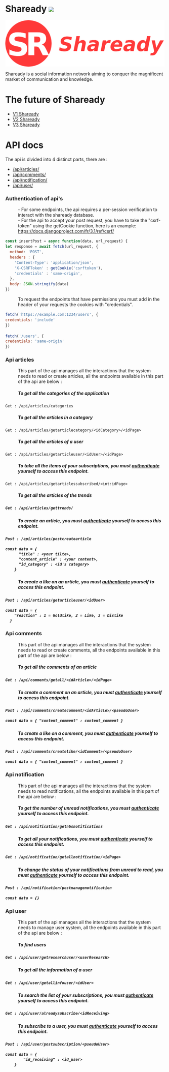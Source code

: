 # Shaready <img src="https://travis-ci.com/hugoduchene/Shaready.svg?branch=master">
<img align="center" src="https://github.com/hugoduchene/Shaready/blob/dev/static/assets/img/logo_nav.svg"/>

Shaready is a social information network aiming to conquer the magnificent market of communication and knowledge.

<h1 id="future"> The future of Shaready</h1>

<ul>
  <li><a href="https://github.com/hugoduchene/Shaready/projects/2">V1 Shaready</a></li>
  <li><a href="https://github.com/hugoduchene/Shaready/projects/3">V2 Shaready</a></li>
  <li><a href="https://github.com/hugoduchene/Shaready/projects/4">V3 Shaready</a></li>
</ul>

# API docs

The api is divided into 4 distinct parts, there are :

<ul>
  <li><a href="#articles_api">/api/articles/</a></li>
  <li><a href="#comments_api">/api/comments/</a></li>
  <li><a href="#notification_api">/api/notification/</a></li>
  <li><a href="#user_api">/api/user/</a></li>
</ul>

<dl>
  <dt><h3 id="auth_api">Authentication of api's</h3></dt>
  <dd>- For some endpoints, the api requires a per-session verification to interact with the shaready database.</dd>
  <dd>- For the api to accept your post request, you have to take the "csrf-token" using the getCookie function, here is an example: <a href="https://docs.djangoproject.com/fr/3.1/ref/csrf/">https://docs.djangoproject.com/fr/3.1/ref/csrf/</a></dd>

  ```js
  const insertPost = async function(data, url_request) {
  let response = await fetch(url_request, {
    method: 'POST',
    headers : {
      'Content-Type': 'application/json',
      'X-CSRFToken' : getCookie('csrftoken'),
      'credentials' : 'same-origin',
    },
    body: JSON.stringify(data)
  })
  ```
  <dd>To request the endpoints that have permissions you must add in the header of your requests the cookies with "credentials".</dd>
  
  ```js
  fetch('https://example.com:1234/users', {
  credentials: 'include'
  })

  fetch('/users', {
  credentials: 'same-origin'
  })
  ```
  
</dl>

<dl>
  <dt><h3 id="articles_api">Api articles</h3></dt>
  <dd>This part of the api manages all the interactions that the system needs to read or create articles, all the endpoints available in this part of the api are below :</dd>
  
  <h5><dd>To get all the categories of the application</dd></h5>

```
Get : /api/articles/categories
```

  <h5><dd>To get all the articles in a category</dd></h5>
  
```
Get : /api/articles/getarticlecategory/<idCategory>/<idPage>
```

  <h5><dd>To get all the articles of a user</dd></h5>

```
Get : /api/articles/getarticleuser/<idUser>/<idPage>
```

  <h5><dd>To take all the items of your subscriptions, you must <a href="#auth_api">authenticate</a> yourself to access this endpoint.</dd></h5>
  
```
Get : /api/articles/getarticlessubscribed/<int:idPage>
````

  <h5><dd>To get all the articles of the trends</dd><h5>
  
```
Get : /api/articles/gettrends/
```

  <h5><dd>To create an article, you must <a href="#auth_api">authenticate</a> yourself to access this endpoint.</dd><h5>
  
```
Post : /api/articles/postcreatearticle

const data = {
      "title" : <your tilte>,
      "content_article" : <your content>,
      "id_category" : <id's category>
    }
```

<h5><dd>To create a like on an article, you must <a href="#auth_api">authenticate</a> yourself to access this endpoint.</dd><h5>
  
```
Post : /api/articles/getarticleuser/<idUser>

const data = {
    "reaction" : 1 = Goldlike, 2 = Like, 3 = Dislike
  }
```
</dl>

<dl>
  <dt><h3 id="comments_api">Api comments</h3></dt>
  <dd>This part of the api manages all the interactions that the system needs to read or create comments, all the endpoints available in this part of the api are below :</dd>
  
  <h5><dd>To get all the comments of an article</dd><h5>
  
```
Get : /api/comments/getall/<idArticle>/<idPage>
```

<h5><dd>To create a comment on an article, you must <a href="#auth_api">authenticate</a> yourself to access this endpoint.</dd><h5>
  
```
Post : /api/comments/createcomment/<idArticle>/<pseudoUser>

const data = { "content_comment" : content_comment }
```

<h5><dd>To create a like on a comment, you must <a href="#auth_api">authenticate</a> yourself to access this endpoint.</dd><h5>
  
```
Post : /api/comments/createlike/<idComment>/<pseudoUser>

const data = { "content_comment" : content_comment }
```
</dl>
  
</dl>

<dl>
  <dt><h3 id="notification_api">Api notification</h3></dt>
  <dd>This part of the api manages all the interactions that the system needs to read notifications, all the endpoints available in this part of the api are below :</dd>
  
  <h5><dd>To get the number of unread notifications, you must <a href="#auth_api">authenticate</a> yourself to access this endpoint.</dd><h5>
  
```
Get : /api/notification/getnbsnotifications
```

<h5><dd>To get all your notifications, you must <a href="#auth_api">authenticate</a> yourself to access this endpoint.</dd><h5>
  
```
Get : /api/notification/getallnotification/<idPage>
```

<h5><dd>To change the status of your notifications from unread to read, you must <a href="#auth_api">authenticate</a> yourself to access this endpoint.</dd><h5>
  
```
Post : /api/notification/postmanagenotification

const data = {}
```
</dl>

<dl>
  <dt><h3 id="user_api">Api user</h3></dt>
  <dd>This part of the api manages all the interactions that the system needs to manage user system, all the endpoints available in this part of the api are below :</dd>
  
  <h5><dd>To find users</dd><h5>
  
```
Get : /api/user/getresearchuser/<userResearch>
```

  <h5><dd>To get all the information of a user</dd><h5>
  
```
Get : /api/user/getallinfouser/<idUser>
```

  <h5><dd>To search the list of your subscriptions, you must <a href="#auth_api">authenticate</a> yourself to access this endpoint.</dd><h5>
  
```
Get : /api/user/alreadysubscribe/<idReceiving>
```

<h5><dd>To subscribe to a user, you must <a href="#auth_api">authenticate</a> yourself to access this endpoint.</dd><h5>
  
```
Post : /api/user/postsubscription/<pseudoUser>

const data = {
        "id_receiving" : <id_user>
    }
```